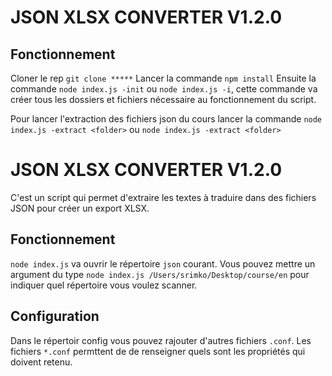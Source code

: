 # JSON XLSX CONVERTER V1.2.0

## Fonctionnement

Cloner le rep `git clone *****`
Lancer la commande `npm install`
Ensuite la commande `node index.js -init` ou `node index.js -i`, cette commande va créer tous les dossiers et fichiers nécessaire au fonctionnement du script.

Pour lancer l'extraction des fichiers json du cours lancer la commande `node index.js -extract <folder>` ou `node index.js -extract <folder>`


# JSON XLSX CONVERTER V1.2.0

C'est un script qui permet d'extraire les textes à traduire dans des fichiers JSON pour créer un export XLSX.

## Fonctionnement

`node index.js` va ouvrir le répertoire `json` courant. Vous pouvez mettre un argument du type `node index.js /Users/srimko/Desktop/course/en` pour indiquer quel répertoire vous voulez scanner.

## Configuration

Dans le répertoir config vous pouvez rajouter d'autres fichiers `.conf`.
Les fichiers `*.conf` permttent de de renseigner quels sont les propriétés qui doivent retenu.
